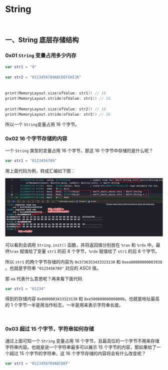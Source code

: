 # String

<br>

## 一、String 底层存储结构

### 0x01 `String` 变量占用多少内存

```swift
var str1 = "0"

var str2 = "0123456789ABCDEFGHIJK"


print(MemoryLayout.size(ofValue: str1)) // 16
print(MemoryLayout.stride(ofValue: str1)) // 16

print(MemoryLayout.size(ofValue: str2)) // 16
print(MemoryLayout.stride(ofValue: str2)) // 16
```

所以一个 `String`变量占用 16 个字节。

### 0x02 16 个字节存储的内容

一个 `String` 类型的变量占用 16 个字节，那这 16 个字节中存储的是什么呢？

```swift
var str1 = "0123456789"
```

用上面代码为例，转成汇编如下图：

![](../Images/Swift/String/string_image01.png)

可以看到会调用 `String.init()` 函数，并将返回值分别放在 `%rax` 和 `%rdx` 中。最终`%rax` 赋值给了变量 `str1` 的前 8 个字节，`%rdx` 赋值给了 `str1` 的后 8 个字节。

所以 `str1` 的两个字节存储的内容为 `0x3736353433323130` 和 `0xea00000000003938` 。也就是字符串 `"0123456789"` 对应的 ASCII 值。

那 `ea` 代表什么意思呢？再来看下面代码

```swift
var str1 = "01234"
```

得到的存储内容 `0x0000003433323130` 和 `0xe500000000000000`。也就是地址最高的 1 个字节一半是用当作标志，一半是用来表示字符串长度。


<br>

### 0x03 超过 15 个字节，字符串如何存储

通过上面可知一个 `String` 变量占用 16 个字节，且最高位的一个字节不用来存储字符串内容。也就是说一个字符串最多可以展示 15 个字节的内容，那如果给了一个超过 15 个字节的字符串，这 16 个字节存储的内容将会有什么改变呢？

```swift
var str1 = "0123456789ABCDEF"
```

<br>


<br>


<br>




<br>